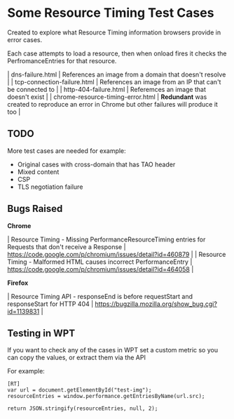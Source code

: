 # Some Resource Timing Test Cases

Created to explore what Resource Timing information browsers provide in error cases. 

Each case attempts to load a resource, then when onload fires it checks the PerfromanceEntries for that resource.

| dns-failure.html | References an image from a domain that doesn't resolve |
| tcp-connection-failure.html | References an image from an IP that can't be connected to |
| http-404-failure.html | Referemces an image that doesn't exist |
| chrome-resource-timing-error.html | **Redundant** was created to reproduce an error in Chrome but other failures will produce it too |

## TODO

More test cases are needed for example:

- Original cases with cross-domain that has TAO header
- Mixed content
- CSP
- TLS negotiation failure

## Bugs Raised

**Chrome**

| Resource Timing - Missing PerformanceResourceTiming entries for Requests that don't receive a Response | https://code.google.com/p/chromium/issues/detail?id=460879 |
| Resource Timing - Malformed HTML causes incorrect PerformanceEntry | https://code.google.com/p/chromium/issues/detail?id=464058 |

**Firefox**

| Resource Timing API - responseEnd is before requestStart and responseStart for HTTP 404 | https://bugzilla.mozilla.org/show_bug.cgi?id=1139831 |

## Testing in WPT

If you want to check any of the cases in WPT set a custom metric so you can copy the values, or extract them via the API

For example:

```
[RT]
var url = document.getElementById("test-img");	
resourceEntries = window.performance.getEntriesByName(url.src);

return JSON.stringify(resourceEntries, null, 2);
```
